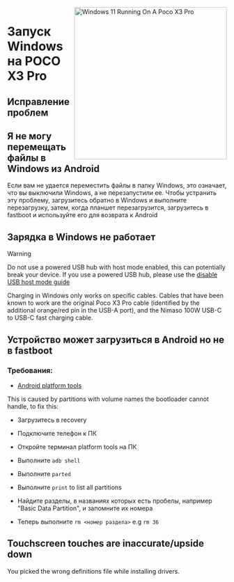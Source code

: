 <img align="right" src="https://github.com/woa-vayu/src_vayu_windows/blob/main/2Poco X3 Pro Windows.png" width="350" alt="Windows 11 Running On A Poco X3 Pro">


# Запуск Windows на POCO X3 Pro

## Исправление проблем 

## Я не могу перемещать файлы в Windows из Android 

 Если вам не удается переместить файлы в папку Windows, это означает, что вы выключили Windows, а не перезапустили ее. Чтобы устранить эту проблему, загрузитесь обратно в Windows и выполните перезагрузку, затем, когда планшет перезагрузится, загрузитесь в fastboot и используйте его для возврата к Android

## Зарядка в Windows не работает 
> [!WARNING]
> Do not use a powered USB hub with host mode enabled, this can potentially break your device. If you use a powered USB hub, please use the [disable USB host mode guide](/guide/Russian/additional-materials-ru.md#disabling-usb-host-mode)

Charging in Windows only works on specific cables. Cables that have been known to work are the original Poco X3 Pro cable (identified by the additional orange/red pin in the USB-A port), and the Nimaso 100W USB-C to USB-C fast charging cable.


## Устройство может загрузиться в Android но не в fastboot 

### Требования: 

- [Android platform tools](https://developer.android.com/studio/releases/platform-tools)


This is caused by partitions with volume names the bootloader cannot handle, to fix this:

- Загрузитесь в recovery

- Подключите телефон к ПК

- Откройте терминал platform tools на ПК

- Выполните ```adb shell```

- Выполните ```parted```

- Выполните ```print``` to list all partitions

- Найдите разделы, в названиях которых есть пробелы, например "Basic Data Partition", и запомните их номера 

- Теперь выполните ```rm <номер раздела>``` e.g ```rm 36```


## Touchscreen touches are inaccurate/upside down

You picked the wrong definitions file while installing drivers.
